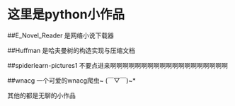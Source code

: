 # 这里是python小作品

##E_Novel_Reader 是网络小说下载器

##Huffman 是哈夫曼树的构造实现与压缩文档

##spiderlearn-pictures1 不要点进来啊啊啊啊啊啊啊啊啊啊啊啊啊啊啊啊啊啊啊

##wnacg 一个可爱的wnacg爬虫\~ (￣▽￣)\~\*

其他的都是无聊的小作品